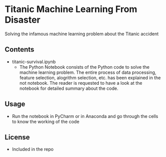 # Titanic Machine Learning From Disaster
Solving the infamous machine learning problem about the Titanic accident

## Contents
- titanic-survival.ipynb
  - The Python Notebook consists of the Python code to solve the machine learning problem. The entire process of data processing, feature selection, alogrithm selection, etc. has been explained in the not notebook. The reader is requested to have a look at the notebook for detailed summary about the code.

## Usage
- Run the notebook in PyCharm or in Anaconda and go through the cells to know the working of the code

## License
- Included in the repo
